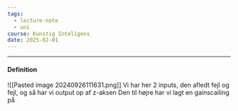 ```yaml
---
tags:
  - lecture-note
  - uni
course: Kunstig Inteligens
date: 2025-02-01
---
```

--- 
####  Definition
![[Pasted image 20240926111631.png]]
Vi har her 2 inputs, den afledt fejl og fejl, og så har vi output op af z-aksen
Den til højre har vi lagt en gainscailing på
